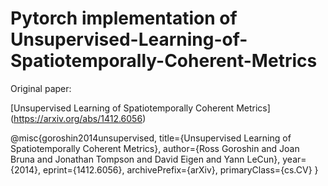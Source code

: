 # Pytorch implementation of Unsupervised-Learning-of-Spatiotemporally-Coherent-Metrics





Original paper:


[Unsupervised Learning of Spatiotemporally Coherent Metrics] (https://arxiv.org/abs/1412.6056)


@misc{goroshin2014unsupervised,
    title={Unsupervised Learning of Spatiotemporally Coherent Metrics},
    author={Ross Goroshin and Joan Bruna and Jonathan Tompson and David Eigen and Yann LeCun},
    year={2014},
    eprint={1412.6056},
    archivePrefix={arXiv},
    primaryClass={cs.CV}
}
